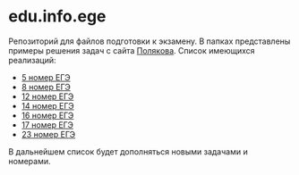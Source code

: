 # edu.info.ege
Репозиторий для файлов подготовки к экзамену.
В папках представлены примеры решения задач с сайта [Полякова](https://kpolyakov.spb.ru/school/ege.htm).
Список имеющихся реализаций:
- [5 номер ЕГЭ](https://github.com/Dark-Fallen/edu.info.ege/tree/main/Python%20EGE/5%20EGE)
- [8 номер ЕГЭ](https://github.com/Dark-Fallen/edu.info.ege/tree/main/Python%20EGE/8%20EGE)
- [12 номер ЕГЭ](https://github.com/Dark-Fallen/edu.info.ege/tree/main/Python%20EGE/12%20EGE)
- [14 номер ЕГЭ](https://github.com/Dark-Fallen/edu.info.ege/tree/main/Python%20EGE/14%20EGE)
- [16 номер ЕГЭ](https://github.com/Dark-Fallen/edu.info.ege/tree/main/Python%20EGE/16%20EGE)
- [17 номер ЕГЭ](https://github.com/Dark-Fallen/edu.info.ege/tree/main/Python%20EGE/17%20EGE)
- [23 номер ЕГЭ](https://github.com/Dark-Fallen/edu.info.ege/tree/main/Python%20EGE/23%20EGE)

В дальнейшем список будет дополняться новыми задачами и номерами.
